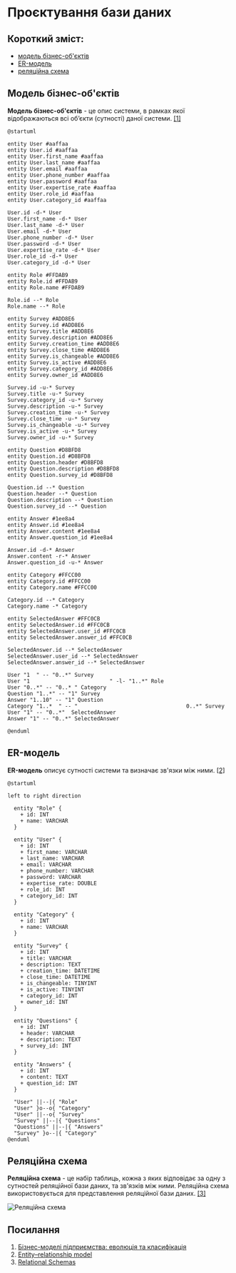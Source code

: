 # Проєктування бази даних

## Короткий зміст: 
- [модель бізнес-об'єктів](#BusinessObjectsModel)
- [ER-модель](#ERModel)
- [реляційна схема](#RelationalSchema)

 
<span id="BusinessObjectsModel"></span>
## Модель бізнес-об'єктів
**Модель бізнес-об'єктів** - це опис системи, в рамках якої відображаються всі об’єкти (сутності) даної системи. [[1]](https://economyandsociety.in.ua/journals/7_ukr/82.pdf)

```plantuml
@startuml

entity User #aaffaa
entity User.id #aaffaa
entity User.first_name #aaffaa
entity User.last_name #aaffaa
entity User.email #aaffaa
entity User.phone_number #aaffaa
entity User.password #aaffaa
entity User.expertise_rate #aaffaa
entity User.role_id #aaffaa
entity User.category_id #aaffaa

User.id -d-* User 
User.first_name -d-* User
User.last_name -d-* User
User.email -d-* User
User.phone_number -d-* User
User.password -d-* User
User.expertise_rate -d-* User
User.role_id -d-* User
User.category_id -d-* User

entity Role #FFDAB9
entity Role.id #FFDAB9
entity Role.name #FFDAB9

Role.id --* Role
Role.name --* Role

entity Survey #ADD8E6
entity Survey.id #ADD8E6
entity Survey.title #ADD8E6
entity Survey.description #ADD8E6
entity Survey.creation_time #ADD8E6
entity Survey.close_time #ADD8E6
entity Survey.is_changeable #ADD8E6
entity Survey.is_active #ADD8E6
entity Survey.category_id #ADD8E6
entity Survey.owner_id #ADD8E6

Survey.id -u-* Survey
Survey.title -u-* Survey
Survey.category_id -u-* Survey
Survey.description -u-* Survey
Survey.creation_time -u-* Survey
Survey.close_time -u-* Survey
Survey.is_changeable -u-* Survey
Survey.is_active -u-* Survey
Survey.owner_id -u-* Survey

entity Question #D8BFD8
entity Question.id #D8BFD8
entity Question.header #D8BFD8
entity Question.description #D8BFD8
entity Question.survey_id #D8BFD8

Question.id --* Question
Question.header --* Question
Question.description --* Question
Question.survey_id --* Question

entity Answer #1ee8a4
entity Answer.id #1ee8a4
entity Answer.content #1ee8a4
entity Answer.question_id #1ee8a4

Answer.id -d-* Answer 
Answer.content -r-* Answer
Answer.question_id -u-* Answer

entity Category #FFCC00
entity Category.id #FFCC00
entity Category.name #FFCC00

Category.id --* Category
Category.name -* Category

entity SelectedAnswer #FFC0CB
entity SelectedAnswer.id #FFC0CB
entity SelectedAnswer.user_id #FFC0CB
entity SelectedAnswer.answer_id #FFC0CB

SelectedAnswer.id --* SelectedAnswer
SelectedAnswer.user_id --* SelectedAnswer
SelectedAnswer.answer_id --* SelectedAnswer

User "1  " -- "0..*" Survey
User "1                         " -l- "1..*" Role
User "0..*" -- "0..* " Category
Question "1..*" -- "1" Survey
Answer "1..10" -- "1" Question
Category "1..*  " -- "                                  0..*" Survey
User "1" -- "0..*"  SelectedAnswer
Answer "1" -- "0..*" SelectedAnswer

@enduml
```
<span id="ERModel"></span>
## ER-модель
**ER-модель** описує сутності системи та визначає зв'язки між ними. [[2]](https://en.wikipedia.org/wiki/Entity%E2%80%93relationship_model)

```plantuml
@startuml

left to right direction
  
  entity "Role" {
    + id: INT
    + name: VARCHAR
  }
  
  entity "User" {
    + id: INT 
    + first_name: VARCHAR
    + last_name: VARCHAR
    + email: VARCHAR
    + phone_number: VARCHAR
    + password: VARCHAR
    + expertise_rate: DOUBLE
    + role_id: INT
    + category_id: INT
  }
  
  entity "Category" {
    + id: INT
    + name: VARCHAR
  }
  
  entity "Survey" {
    + id: INT
    + title: VARCHAR
    + description: TEXT
    + creation_time: DATETIME 
    + close_time: DATETIME
    + is_changeable: TINYINT
    + is_active: TINYINT
    + category_id: INT 
    + owner_id: INT
  }
  
  entity "Questions" {
    + id: INT
    + header: VARCHAR
    + description: TEXT
    + survey_id: INT
  }
  
  entity "Answers" {
    + id: INT
    + content: TEXT
    + question_id: INT
  }
  
  "User" ||--|{ "Role"
  "User" }o--o{ "Category"
  "User" ||--o{ "Survey"
  "Survey" ||--|{ "Questions"
  "Questions" ||--|{ "Answers"
  "Survey" }o--|{ "Category"
@enduml
```

<span id="RelationalSchema"></span>
## Реляційна схема
**Реляційна схема** - це набір таблиць, кожна з яких відповідає за одну з сутностей реляційної бази даних, та зв'язків між ними. Реляційна схема використовується для представлення реляційної бази даних. [[3]](https://www.sciencedirect.com/topics/computer-science/relational-schema#:~:text=A%20relational%20schema%20is%20a,applications%20belong%20to%20one%20schema.)

![Реляційна схема](https://github.com/user-attachments/assets/9b6d65f1-b248-401d-8b84-e6596b406229)


## Посилання
1. [Бізнес-моделі підприємства: еволюція та класифікація](https://economyandsociety.in.ua/journals/7_ukr/82.pdf)
2. [Entity–relationship model](https://en.wikipedia.org/wiki/Entity%E2%80%93relationship_model)
3. [Relational Schemas](https://www.sciencedirect.com/topics/computer-science/relational-schema#:~:text=A%20relational%20schema%20is%20a,applications%20belong%20to%20one%20schema.)
